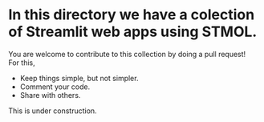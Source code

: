 # In this directory we have a colection of Streamlit web apps using STMOL. 
You are welcome to contribute to this collection by doing a pull request!\
For this,
* Keep things simple, but not simpler.
* Comment your code.
* Share with others.

This is under construction.
